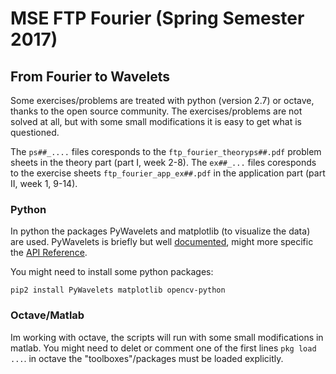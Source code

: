 # MSE FTP Fourier (Spring Semester 2017)
## From Fourier to Wavelets

Some exercises/problems are treated with python (version 2.7) or octave, thanks to the open source community. The exercises/problems are not solved at all, but with some small modifications it is easy to get what is questioned. 

The `ps##_....` files coresponds to the `ftp_fourier_theoryps##.pdf` problem sheets in the theory part (part I, week 2-8). The `ex##_...` files coresponds to the exercise sheets `ftp_fourier_app_ex##.pdf` in the application part (part II, week 1, 9-14).

### Python

In python the packages PyWavelets and matplotlib (to visualize the data) are used. PyWavelets is briefly but well [documented](http://pywavelets.readthedocs.io/en/latest/ "PyWavelets Documentation"), might more specific the [API Reference](https://pywavelets.readthedocs.io/en/latest/ref/index.html "PyWavelets API Reference").

You might need to install some python packages:

    pip2 install PyWavelets matplotlib opencv-python

### Octave/Matlab

Im working with octave, the scripts will run with some small modifications in matlab. You might need to delet or comment one of the first lines `pkg load ...`. in octave the "toolboxes"/packages must be loaded explicitly.
